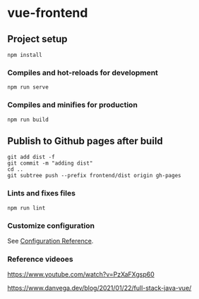 # vue-frontend

## Project setup
```
npm install
```

### Compiles and hot-reloads for development
```
npm run serve
```

### Compiles and minifies for production
```
npm run build
```


## Publish to Github pages after build
```
git add dist -f
git commit -m "adding dist"
cd ..
git subtree push --prefix frontend/dist origin gh-pages
```

### Lints and fixes files
```
npm run lint
```

### Customize configuration
See [Configuration Reference](https://cli.vuejs.org/config/).

### Reference videoes

<https://www.youtube.com/watch?v=PzXaFXgsp60>

<https://www.danvega.dev/blog/2021/01/22/full-stack-java-vue/>
